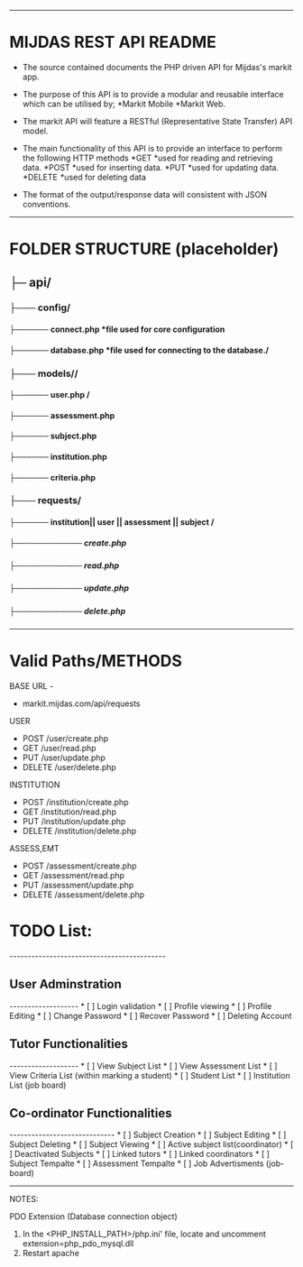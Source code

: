
-------------------------------------------
<h1>MIJDAS REST API README</h1>


* The source contained documents the PHP driven API for Mijdas's markit app. 
* The purpose of this API is to provide a modular and reusable interface which can be utilised by;
*Markit Mobile
*Markit Web.

* The markit API will feature a RESTful (Representative State Transfer) API model.

* The main functionality of this API is to provide an interface to perform the following HTTP methods
*GET 		*used for reading and retrieving data.
*POST 		*used for inserting data.
*PUT		*used for updating data.
*DELETE 	*used for deleting data

* The format of the output/response data will consistent with JSON conventions.

-------------------------------------------
<h1>FOLDER STRUCTURE (placeholder)</h1>

<h2>├─ api/</h2>

<h3>├─── config/</h3>

<h4>├────── connect.php *file used for core configuration </h4>

<h4>├────── database.php *file used for connecting to the database./</h4>

<h3>├─── models//</h3>

<h4>├────── user.php /</h4>
<h4>├────── assessment.php </h4>
<h4>├────── subject.php </h4>
<h4>├────── institution.php  </h4>
<h4>├────── criteria.php </h4>

<h3>├─── requests/</h3>

<h4>├────── institution|| user || assessment || subject / </h4>

<h5>├──────────── create.php</h5>

<h5>├──────────── read.php </h5>

<h5>├──────────── update.php </h5>

<h5>├──────────── delete.php </h5>

-------------------------------------------
<h1>Valid Paths/METHODS</h1>

BASE URL -
* markit.mijdas.com/api/requests

USER
* POST /user/create.php
* GET /user/read.php
* PUT /user/update.php
* DELETE /user/delete.php

INSTITUTION
* POST /institution/create.php
* GET /institution/read.php
* PUT /institution/update.php
* DELETE /institution/delete.php


ASSESS,EMT
* POST /assessment/create.php
* GET /assessment/read.php
* PUT /assessment/update.php
* DELETE /assessment/delete.php



<h1>TODO List:</h1>
-------------------------------------------

<h2>User Adminstration</h2>
-------------------
* [ ] Login validation 
* [ ] Profile viewing
* [ ] Profile Editing
* [ ] Change Password
* [ ] Recover Password
* [ ] Deleting Account


<h2>Tutor Functionalities</h2>
-------------------
* [ ] View Subject List
* [ ] View Assessment List 
* [ ] View Criteria List (within marking a student)
* [ ] Student List
* [ ] Institution List (job board)

<h2>Co-ordinator Functionalities</h2>
-----------------------------
* [ ] Subject Creation
* [ ] Subject Editing
* [ ] Subject Deleting
* [ ] Subject Viewing
* [ ] Active subject list(coordinator)
* [ ] Deactivated Subjects
* [ ] Linked tutors
* [ ] Linked coordinators
* [ ] Subject Tempalte
* [ ] Assessment Tempalte
* [ ] Job Advertisments (job-board)





-------------------------------------------
NOTES:


PDO Extension (Database connection object)
1) In the <PHP_INSTALL_PATH>/php.ini' file, locate and uncomment extension=php_pdo_mysql.dll
2) Restart apache
